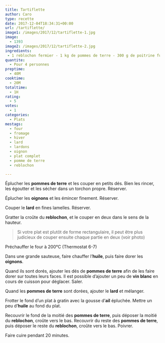 ```yaml
---
title: Tartiflette
author: Caro
type: recette
date: 2017-12-04T18:34:31+00:00
url: /tartiflette/
image1: /images/2017/12/tartiflette-1.jpg
image:
  - 1393
image2: /images/2017/12/tartiflette-2.jpg
ingredients:
 - 1 reblochon fermier - 1 kg de pommes de terre - 300 g de poitrine fumée ou de lardons - 2 oignons moyens (300 g environ) - 1 gousse d'ail - Sel, poivre - huile - Vin blanc sec (facultatif)
quantite:
  - Pour 4 personnes
preptime:
  - 40M
cooktime:
  - 20M
totaltime:
  - 1H
rating:
  - 5
votes:
  - 1
categories:
  - Plats
mestags:
  - four
  - fromage
  - hiver
  - lard
  - lardons
  - oignon
  - plat complet
  - pomme de terre
  - reblochon

---
```

Éplucher les **pommes de terre** et les couper en petits dés. Bien les rincer, les égoutter et les sécher dans un torchon propre. Réserver.

Éplucher les **oignons** et les émincer finement. Réserver.

Couper le **lard** en fines lamelles. Réserver.

Gratter la croûte du **reblochon**, et le couper en deux dans le sens de la hauteur.

> Si votre plat est plutôt de forme rectangulaire, il peut être plus judicieux de couper ensuite chaque partie en deux (voir photo)

Préchauffer le four à 200°C (Thermostat 6-7)

Dans une grande sauteuse, faire chauffer l&rsquo;**huile**, puis faire dorer les **oignons**.

Quand ils sont dorés, ajouter les dés de **pommes de terre** afin de les faire dorer sur toutes leurs faces. Il est possible d&rsquo;ajouter un peu de **vin blanc** en cours de cuisson pour déglacer. Saler.

Quand les **pommes de terre** sont dorées, ajouter le **lard** et mélanger.

Frotter le fond d&rsquo;un plat à gratin avec la gousse d&rsquo;**ail** épluchée. Mettre un peu d&rsquo;**huile** au fond du plat.

Recouvrir le fond de la moitié des **pommes de terre**, puis déposer la moitié du **reblochon**, croûte vers le bas. Recouvrir du reste des **pommes de terre**, puis déposer le reste du **reblochon**, croûte vers le bas. Poivrer.

Faire cuire pendant 20 minutes.